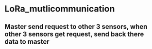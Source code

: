 # LoRa_mutlicommunication
## Master send request to other 3 sensors, when other 3 sensors get request, send back there data to master
